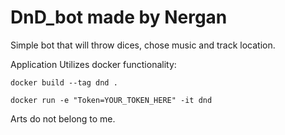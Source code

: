 # DnD_bot made by Nergan

Simple bot that will throw dices, chose music and track location.

Application Utilizes docker functionality:

```
docker build --tag dnd .
```
```
docker run -e "Token=YOUR_TOKEN_HERE" -it dnd
```
Arts do not belong to me.
